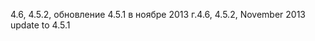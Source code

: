 <span data-ttu-id="37876-101">4.6, 4.5.2, обновление 4.5.1 в ноябре 2013 г.</span><span class="sxs-lookup"><span data-stu-id="37876-101">4.6, 4.5.2, November 2013 update to 4.5.1</span></span>